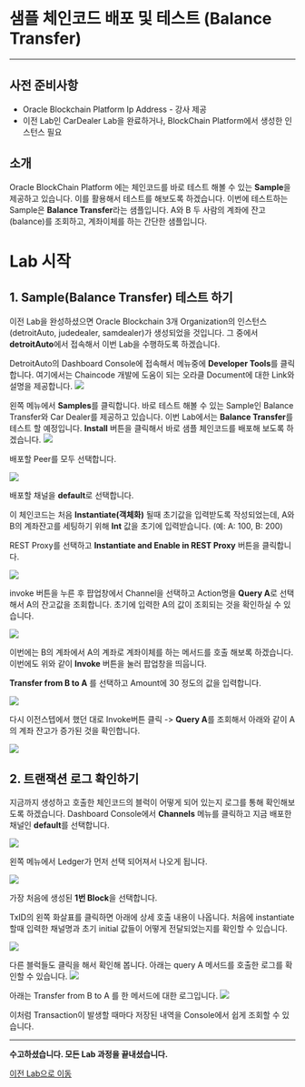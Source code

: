 # 샘플 체인코드 배포 및 테스트 (Balance Transfer) #
-----
## 사전 준비사항 ##
+ Oracle Blockchain Platform Ip Address - 강사 제공
+ 이전 Lab인 CarDealer Lab을 완료하거나, BlockChain Platform에서 생성한 인스턴스 필요

## 소개 ##

Oracle BlockChain Platform 에는 체인코드를 바로 테스트 해볼 수 있는 **Sample**을 제공하고 있습니다. 이를 활용해서 테스트를 해보도록 하겠습니다.
이번에 테스트하는 Sample은 **Balance Transfer**라는 샘플입니다.
A와 B 두 사람의 계좌에 잔고(balance)를 조회하고, 계좌이체를 하는 간단한 샘플입니다.

# Lab 시작

## 1. Sample(Balance Transfer) 테스트 하기
이전 Lab을 완성하셨으면 Oracle Blockchain 3개 Organization의 인스턴스(detroitAuto, judedealer, samdealer)가 생성되었을 것입니다.
그 중에서 **detroitAuto**에서 접속해서 이번 Lab을 수행하도록 하겠습니다. 

DetroitAuto의 Dashboard Console에 접속해서 메뉴중에 **Developer Tools**를 클릭합니다.
여기에서는 Chaincode 개발에 도움이 되는 오라클 Document에 대한 Link와 설명을 제공합니다.
![](images/balance_transfer1.png)

왼쪽 메뉴에서 **Samples**를 클릭합니다.
바로 테스트 해볼 수 있는 Sample인 Balance Transfer와 Car Dealer를 제공하고 있습니다.
이번 Lab에서는 **Balance Transfer**를 테스트 할 예정입니다.
**Install** 버튼을 클릭해서 바로 샘플 체인코드를 배포해 보도록 하겠습니다.
![](images/balance_transfer2.png)

배포할 Peer를 모두 선택합니다.

![](images/balance_transfer3.png)

배포할 채널을 **default**로 선택합니다. 

이 체인코드는 처음 **Instantiate(객체화)** 될때 초기값을 입력받도록 작성되었는데, A와 B의 계좌잔고를 세팅하기 위해 **Int** 값을 초기에 입력받습니다. (예: A: 100, B: 200)

REST Proxy를 선택하고 **Instantiate and Enable in REST Proxy** 버튼을 클릭합니다.

![](images/balance_transfer4.png)

invoke 버튼을 누른 후 퍕업창에서 Channel을 선택하고 Action명을 **Query A**로 선택해서 A의 잔고값을 조회합니다.
초기에 입력한 A의 값이 조회되는 것을 확인하실 수 있습니다.

![](images/balance_transfer5.png)

이번에는 B의 계좌에서 A의 계좌로 계좌이체를 하는 메서드를 호출 해보록 하겠습니다.
이번에도 위와 같이 **Invoke** 버튼을 눌러 팝업창을 띄웁니다.

**Transfer from B to A** 를 선택하고 Amount에 30 정도의 값을 입력합니다.

![](images/balance_transfer6.png)

다시 이전스텝에서 했던 대로 Invoke버튼 클릭 -> **Query A**를 조회해서 아래와 같이 A의 계좌 잔고가 증가된 것을 확인합니다.

![](images/balance_transfer7.png)

## 2. 트랜잭션 로그 확인하기

지금까지 생성하고 호출한 체인코드의 블럭이 어떻게 되어 있는지 로그를 통해 확인해보도록 하겠습니다.
Dashboard Console에서 **Channels** 메뉴를 클릭하고 지금 배포한 채널인 **default**를 선택합니다.

![](images/channel_data1.png)

왼쪽 메뉴에서 Ledger가 먼저 선택 되어져서 나오게 됩니다.

![](images/channel_data2.png)

가장 처음에 생성된 **1번 Block**을 선택합니다.

TxID의 왼쪽 화살표를 클릭하면 아래에 상세 호출 내용이 나옵니다.
처음에 instantiate할때 입력한 채널명과 초기 initial 값들이 어떻게 전달되었는지를 확인할 수 있습니다.

![](images/channel_data3.png)

다른 블럭들도 클릭을 해서 확인해 봅니다. 아래는 query A 메서드를 호출한 로그를 확인할 수 있습니다.
![](images/channel_data4.png)

아래는 Transfer from B to A 를 한 메서드에 대한 로그입니다.
![](images/channel_data5.png)

이처럼 Transaction이 발생할 때마다 저장된 내역을 Console에서 쉽게 조회할 수 있습니다.

-----
<b>수고하셨습니다. 모든 Lab 과정을 끝내셨습니다.</b>

[이전 Lab으로 이동](../README.md)
